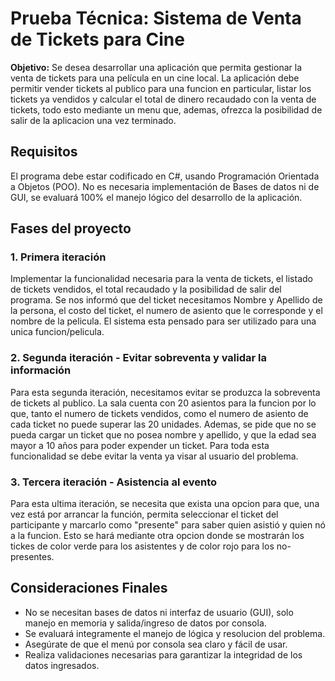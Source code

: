 # Prueba Técnica: Sistema de Venta de Tickets para Cine

**Objetivo:**
Se desea desarrollar una aplicación que permita gestionar la venta de tickets para una película en un cine local.
La aplicación debe permitir vender tickets al publico para una funcion en particular, listar los tickets ya vendidos y calcular el total de dinero recaudado con la venta de tickets, todo esto mediante un menu que, ademas, ofrezca la posibilidad de salir de la aplicacion una vez terminado.

## Requisitos
El programa debe estar codificado en C#, usando Programación Orientada a Objetos (POO). No es necesaria implementación de Bases de datos ni de GUI, se evaluará 100% el manejo lógico del desarrollo de la aplicación.

## Fases del proyecto

### 1. Primera iteración
Implementar la funcionalidad necesaria para la venta de tickets, el listado de tickets vendidos, el total recaudado y la posibilidad de salir del programa.
Se nos informó que del ticket necesitamos Nombre y Apellido de la persona, el costo del ticket, el numero de asiento que le corresponde y el nombre de la pelicula.
El sistema esta pensado para ser utilizado para una unica funcion/pelicula.

### 2. Segunda iteración - Evitar sobreventa y validar la información
Para esta segunda iteración, necesitamos evitar se produzca la sobreventa de tickets al publico. La sala cuenta con 20 asientos para la funcion por lo que, tanto el numero de tickets vendidos, como el numero de asiento de cada ticket no puede superar las 20 unidades.
Ademas, se pide que no se pueda cargar un ticket que no posea nombre y apellido, y que la edad sea mayor a 10 años para poder expender un ticket.
Para toda esta funcionalidad se debe evitar la venta ya visar al usuario del problema.

### 3. Tercera iteración - Asistencia al evento
Para esta ultima iteración, se necesita que exista una opcion para que, una vez está por arrancar la función, permita seleccionar el ticket del participante y marcarlo como "presente" para saber quien asistió y quien nó a la funcion. Esto se hará mediante otra opcion donde se mostrarán los tickes de color verde para los asistentes y de color rojo para los no-presentes.

## Consideraciones Finales
- No se necesitan bases de datos ni interfaz de usuario (GUI), solo manejo en memoria y salida/ingreso de datos por consola.
- Se evaluará integramente el manejo de lógica y resolucion del problema.
- Asegúrate de que el menú por consola sea claro y fácil de usar.
- Realiza validaciones necesarias para garantizar la integridad de los datos ingresados.
